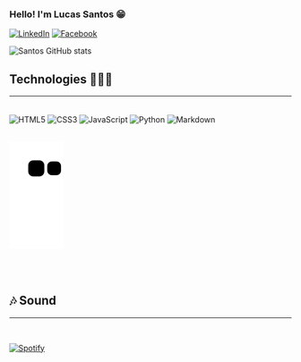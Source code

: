 
### Hello! I'm Lucas Santos 😁

[![LinkedIn](https://img.shields.io/badge/LinkedIn-0077B5?style=for-the-badge&logo=linkedin&logoColor=white)](https://www.linkedin.com/in/lucas-gouveia-194615214/)
[![Facebook](https://img.shields.io/badge/Facebook-1877F2?style=for-the-badge&logo=facebook&logoColor=white)](https://www.facebook.com/profile.php?id=100012474697502)


![Santos GitHub stats](https://github-readme-stats.vercel.app/api?username=LucaseSantos&show_icons=true&theme=onedark)

## Technologies 👨🏾‍💻

<hr>
<div style="display: inline_block"><br/>
  <img align="center" src="https://img.shields.io/badge/HTML5-E34F26?style=for-the-badge&logo=html5&logoColor=white" alt="HTML5"/>
  <img align="center" src="https://img.shields.io/badge/CSS3-1572B6?style=for-the-badge&logo=css3&logoColor=white" alt="CSS3"/>
  <img align="center" src="https://img.shields.io/badge/JavaScript-323330?style=for-the-badge&logo=javascript&logoColor=" alt="JavaScript"/>
  <img align="center" src="https://img.shields.io/badge/Python-14354C?style=for-the-badge&logo=python&logoColor=yellow" alt="Python"/>
  <img align="center" src="https://img.shields.io/badge/Markdown-000000?style=for-the-badge&logo=markdown&logoColor=white" alt="Markdown"/>
</div>
<br/>

![Snake animation](https://github.com/LucaseSantos/LucaseSantos/blob/output/github-contribution-grid-snake.svg)



<br>
<br>



## 🎶 Sound
<hr>
<br/>

[![Spotify](https://img.shields.io/badge/Spotify-1ED760?&style=for-the-badge&logo=spotify&logoColor=white)]()

